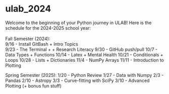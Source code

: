 # ulab_2024

Welcome to the beginning of your Python journey in ULAB! Here is the schedule for the 2024-2025 school year: \
\
Fall Semester (2024): \
9/16 - Install GitBash + Intro Topics \
9/23 - The Terminal +  + Research Literacy
9/30 - GitHub push/pull
10/7 - Data Types + Functions
10/14 - Latex + Mental Health
10/21 - Conditionals + Loops
10/28 - Lists + Dictionaries 
11/4 - NumPy Arrays 
11/11 -  Introduction to Plotting

Spring Semester (2025):
1/20 - Python Review
1/27 - Data with Numpy
2/3 - Pandas 
2/10 - Astropy
3/3 - Curve-fitting with SciPy
3/10 - Advanced Plotting (+ bonus fun stuff)


